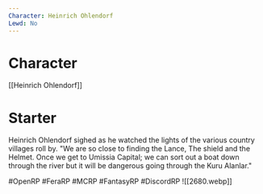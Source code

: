 ```yaml
---
Character: Heinrich Ohlendorf
Lewd: No
---
```

# Character
[[Heinrich Ohlendorf]]

# Starter
Heinrich Ohlendorf sighed as he watched the lights of the various country villages roll by. "We are so close to finding the Lance, The shield and the Helmet. Once we get to Umissia Capital; we can sort out a boat down through the river but it will be dangerous going through the Kuru Alanlar."

#OpenRP #FeraRP #MCRP #FantasyRP #DiscordRP
![[2680.webp]]
